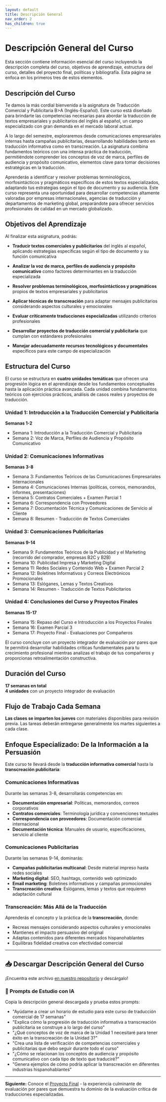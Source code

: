 ```yaml
---
layout: default
title: Descripción General
nav_order: 2
has_children: true
---
```


# Descripción General del Curso

Esta sección contiene información esencial del curso incluyendo la descripción completa del curso, objetivos de aprendizaje, estructura del curso, detalles del proyecto final, políticas y bibliografía. Esta página se enfoca en los primeros tres de estos elementos.

## Descripción del Curso

Te damos la más cordial bienvenida a la asignatura de Traducción Comercial y Publicitaria B>A (Inglés-Español). Este curso está diseñado para brindarte las competencias necesarias para abordar la traducción de textos empresariales y publicitarios del inglés al español, un campo especializado con gran demanda en el mercado laboral actual.

A lo largo del semestre, exploraremos desde comunicaciones empresariales internas hasta campañas publicitarias, desarrollando habilidades tanto en traducción informativa como en transcreación. La asignatura combina fundamentos teóricos con una intensa práctica de traducción, permitiéndote comprender los conceptos de voz de marca, perfiles de audiencia y propósito comunicativo, elementos clave para tomar decisiones estratégicas en la traducción.

Aprenderás a identificar y resolver problemas terminológicos, morfosintácticos y pragmáticos específicos de estos textos especializados, adaptando tus estrategias según el tipo de documento y su audiencia. Este curso representa una oportunidad para desarrollar competencias altamente valoradas por empresas internacionales, agencias de traducción y departamentos de marketing global, preparándote para ofrecer servicios profesionales de calidad en un mercado globalizado.

## Objetivos del Aprendizaje

Al finalizar esta asignatura, podrás:

- **Traducir textos comerciales y publicitarios** del inglés al español, aplicando estrategias específicas según el tipo de documento y su función comunicativa

- **Analizar la voz de marca, perfiles de audiencia y propósito comunicativo** como factores determinantes en la traducción especializada

- **Resolver problemas terminológicos, morfosintácticos y pragmáticos** propios de textos empresariales y publicitarios

- **Aplicar técnicas de transcreación** para adaptar mensajes publicitarios considerando aspectos culturales y emocionales

- **Evaluar críticamente traducciones especializadas** utilizando criterios profesionales

- **Desarrollar proyectos de traducción comercial y publicitaria** que cumplan con estándares profesionales

- **Manejar adecuadamente recursos tecnológicos y documentales** específicos para este campo de especialización

## Estructura del Curso

El curso se estructura en **cuatro unidades temáticas** que ofrecen una progresión lógica en el aprendizaje desde los fundamentos conceptuales hasta la aplicación práctica avanzada. Cada unidad combina fundamentos teóricos con ejercicios prácticos, análisis de casos reales y proyectos de traducción.

### Unidad 1: Introducción a la Traducción Comercial y Publicitaria
**Semanas 1-2**
- Semana 1: Introducción a la Traducción Comercial y Publicitaria
- Semana 2: Voz de Marca, Perfiles de Audiencia y Propósito Comunicativo

### Unidad 2: Comunicaciones Informativas
**Semanas 3-8**
- Semana 3: Fundamentos Teóricos de las Comunicaciones Empresariales Internacionales
- Semana 4: Comunicaciones Internas (políticas, correos, memorandos, informes, presentaciones)
- Semana 5: Contratos Comerciales + Examen Parcial 1
- Semana 6: Correspondencia con Proveedores
- Semana 7: Documentación Técnica y Comunicaciones de Servicio al Cliente
- Semana 8: Resumen - Traducción de Textos Comerciales

### Unidad 3: Comunicaciones Publicitarias
**Semanas 9-14**
- Semana 9: Fundamentos Teóricos de la Publicidad y el Marketing (recorrido del comprador, empresas B2C y B2B)
- Semana 10: Publicidad Impresa y Marketing Digital
- Semana 11: Redes Sociales y Contenido Web + Examen Parcial 2
- Semana 12: Boletines Informativos y Correos Electrónicos Promocionales
- Semana 13: Eslóganes, Lemas y Textos Creativos
- Semana 14: Resumen - Traducción de Textos Publicitarios

### Unidad 4: Conclusiones del Curso y Proyectos Finales
**Semanas 15-17**
- Semana 15: Repaso del Curso e Introducción a los Proyectos Finales
- Semana 16: Examen Parcial 3
- Semana 17: Proyecto Final - Evaluaciones por Compañeros

El curso concluye con un proyecto integrador de evaluación por pares que te permitirá desarrollar habilidades críticas fundamentales para tu crecimiento profesional mientras analizas el trabajo de tus compañeros y proporcionas retroalimentación constructiva.

## Duración del Curso
**17 semanas en total**  
**4 unidades** con un proyecto integrador de evaluación

## Flujo de Trabajo Cada Semana
**Las clases se imparten los jueves** con materiales disponibles para revisión previa. Las tareas deberán entregarse generalmente los martes siguientes a cada clase.

## Enfoque Especializado: De la Información a la Persuasión

Este curso te llevará desde la **traducción informativa comercial** hasta la **transcreación publicitaria**:

### Comunicaciones Informativas
Durante las semanas 3-8, desarrollarás competencias en:
- **Documentación empresarial**: Políticas, memorandos, correos corporativos
- **Contratos comerciales**: Terminología jurídica y convenciones textuales
- **Correspondencia con proveedores**: Documentación comercial internacional
- **Documentación técnica**: Manuales de usuario, especificaciones, servicio al cliente

### Comunicaciones Publicitarias
Durante las semanas 9-14, dominarás:
- **Campañas publicitarias multicanal**: Desde material impreso hasta redes sociales
- **Marketing digital**: SEO, hashtags, contenido web optimizado
- **Email marketing**: Boletines informativos y campañas promocionales
- **Transcreación creativa**: Eslóganes, lemas y textos que requieren adaptación cultural

### Transcreación: Más Allá de la Traducción
Aprenderás el concepto y la práctica de la **transcreación**, donde:
- Recreas mensajes considerando aspectos culturales y emocionales
- Mantienes el impacto persuasivo del original
- Adaptas contenidos para diferentes mercados hispanohablantes
- Equilibras fidelidad creativa con efectividad comercial

---

## 📥 Descargar Descripción General del Curso

¡Encuentra este archivo [en nuestro repositorio](https://github.com/alainamb/uic_tr14-comercial-publicitaria/blob/main/overview/overview.md) y descárgalo!

### 🤖 Prompts de Estudio con IA
Copia la descripción general descargada y prueba estos prompts:
- "Ayúdame a crear un horario de estudio para este curso de traducción comercial de 17 semanas"
- "Explica cómo la progresión de traducción informativa a transcreación publicitaria se construye a lo largo del curso"
- "¿Qué conceptos de voz de marca de la Unidad 1 necesitaré para tener éxito en la transcreación de la Unidad 3?"
- "Crea una lista de verificación de competencias comerciales y publicitarias que debo seguir durante todo el curso"
- "¿Cómo se relacionan los conceptos de audiencia y propósito comunicativo con cada tipo de texto que traduciré?"
- "Genera ejemplos de cómo podría aplicar la transcreación en diferentes industrias hispanohablantes"

---

**Siguiente:** Conoce el [Proyecto Final](proyecto-final.md) - la experiencia culminante de evaluación por pares que demuestra tu dominio de la evaluación crítica de traducciones especializadas.
